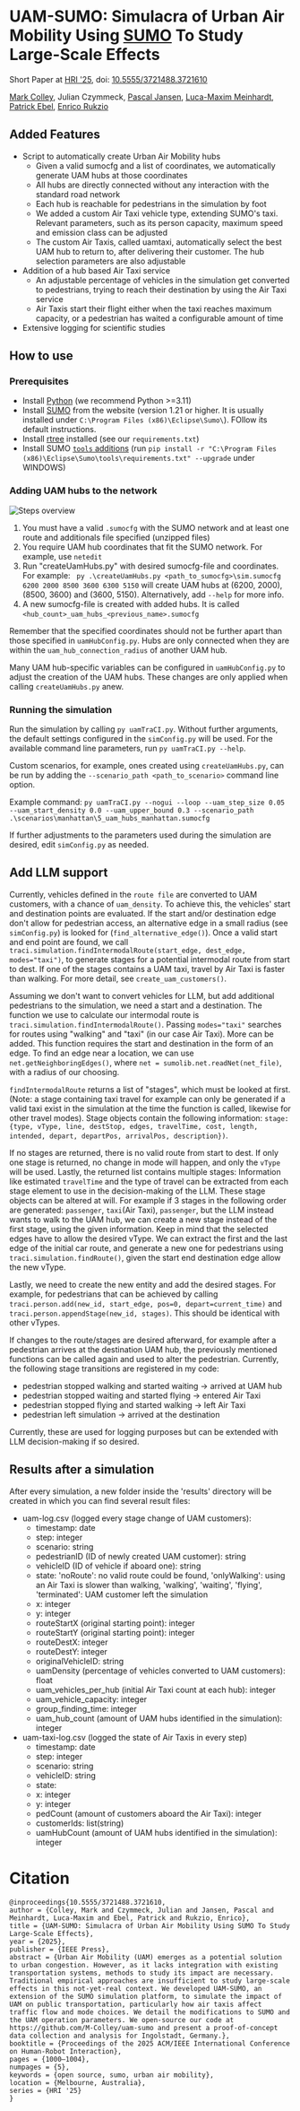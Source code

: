 # UAM-SUMO: Simulacra of Urban Air Mobility Using [SUMO](https://www.eclipse.org/sumo/) To Study Large-Scale Effects 
Short Paper at [HRI '25](https://humanrobotinteraction.org/2025/), doi: [10.5555/3721488.3721610](https://dl.acm.org/doi/10.5555/3721488.3721610)



[Mark Colley](https://scholar.google.de/citations?user=Kt5I7wYAAAAJ&hl=de&oi=ao), Julian Czymmeck, [Pascal Jansen](https://scholar.google.de/citations?user=cR1_0-EAAAAJ&hl=en), [Luca-Maxim Meinhardt](https://scholar.google.de/citations?user=PD-594QAAAAJ&hl=de&oi=ao), [Patrick Ebel](https://scholar.google.de/citations?hl=de&user=nRW4gQQAAAAJ), [Enrico Rukzio](https://scholar.google.de/citations?user=LEu4D5gAAAAJ&hl=de&oi=ao)


## Added Features

- Script to automatically create Urban Air Mobility hubs
  - Given a valid sumocfg and a list of coordinates, we automatically generate UAM hubs at those coordinates
  - All hubs are directly connected without any interaction with the standard road network
  - Each hub is reachable for pedestrians in the simulation by foot
  - We added a custom Air Taxi vehicle type, extending SUMO's taxi. Relevant parameters, such as its person capacity, maximum speed and emission class can be adjusted
  - The custom Air Taxis, called uamtaxi, automatically select the best UAM hub to return to, after delivering their customer. The hub selection parameters are also adjustable
- Addition of a hub based Air Taxi service
  - An adjustable percentage of vehicles in the simulation get converted to pedestrians, trying to reach their destination by using the Air Taxi service
  - Air Taxis start their flight either when the taxi reaches maximum capacity, or a pedestrian has waited a configurable amount of time
- Extensive logging for scientific studies

## How to use

### Prerequisites

- Install [Python](https://www.python.org/downloads) (we recommend Python >=3.11)
- Install [SUMO](https://sumo.dlr.de/docs/Downloads.php) from the website (version 1.21 or higher. It is usually installed under `C:\Program Files (x86)\Eclipse\Sumo\`). FOllow its default instructions.
- Install [rtree](https://github.com/Toblerity/rtree) installed (see our `requirements.txt`)
- Install SUMO [`tools` additions](https://sumo.dlr.de/docs/Tools/index.html) (run ``pip install -r "C:\Program Files (x86)\Eclipse\Sumo\tools\requirements.txt" --upgrade`` under WINDOWS)

### Adding UAM hubs to the network

![Steps overview](/figures/create_hubs_schematic.png)

1. You must have a valid `.sumocfg` with the SUMO network and at least one route and additionals file specified (unzipped files)
2. You require UAM hub coordinates that fit the SUMO network. For example, use `netedit`
3. Run "createUamHubs.py" with desired sumocfg-file and coordinates. For example: ` py .\createUamHubs.py <path_to_sumocfg>\sim.sumocfg 6200 2000 8500 3600 6300 5150` will create UAM hubs at (6200, 2000), (8500, 3600) and (3600, 5150). Alternatively, add `--help` for more info.
4. A new sumocfg-file is created with added hubs. It is called `<hub_count>_uam_hubs_<previous_name>.sumocfg`

Remember that the specified coordinates should not be further apart than those specified in ``uamHubConfig.py``. Hubs are only connected when they are within the `uam_hub_connection_radius` of another UAM hub.

Many UAM hub-specific variables can be configured in ``uamHubConfig.py`` to adjust the creation of the UAM hubs. These changes are only applied when calling `createUamHubs.py` anew.


### Running the simulation

Run the simulation by calling ``py uamTraCI.py``.
Without further arguments, the default settings configured in the `simConfig.py` will be used.
For the available command line parameters, run ``py uamTraCI.py --help``.

Custom scenarios, for example, ones created using `createUamHubs.py`, can be run by adding the
`--scenario_path <path_to_scenario>` command line option.

Example command:
``py uamTraCI.py --nogui --loop --uam_step_size 0.05 --uam_start_density 0.0 --uam_upper_bound 0.3 --scenario_path .\scenarios\manhattan\5_uam_hubs_manhattan.sumocfg``

If further adjustments to the parameters used during the simulation are desired, edit `simConfig.py` as needed.

## Add LLM support

Currently, vehicles defined in the `route file` are converted to UAM customers, with a chance of `uam_density`.
To achieve this, the vehicles' start and destination points are evaluated.
If the start and/or destination edge don't allow for pedestrian access, an alternative edge in a small radius (see `simConfig.py`) is looked for (`find_alternative_edge()`).
Once a valid start and end point are found, we call `traci.simulation.findIntermodalRoute(start_edge, dest_edge, modes="taxi")`, to generate stages for a potential intermodal route from start to dest.
If one of the stages contains a UAM taxi, travel by Air Taxi is faster than walking.
For more detail, see `create_uam_customers()`.

Assuming we don't want to convert vehicles for LLM, but add additional pedestrians to the simulation, we need a start and a destination.
The function we use to calculate our intermodal route is `traci.simulation.findIntermodalRoute()`. Passing `modes="taxi"` searches for routes using "walking" and "taxi" (in our case Air Taxi). More can be added.
This function requires the start and destination in the form of an edge. To find an edge near a location, we can use `net.getNeighboringEdges()`, where `net = sumolib.net.readNet(net_file)`, with a radius of our choosing.

`findIntermodalRoute` returns a list of "stages", which must be looked at first.
(Note: a stage containing taxi travel for example can only be generated if a valid taxi exist in the simulation at the time the function is called, likewise for other travel modes).
Stage objects contain the following information: 
`stage: {type, vType, line, destStop, edges, travelTime, cost, length, intended, depart, departPos, arrivalPos, description})`.

If no stages are returned, there is no valid route from start to dest.
If only one stage is returned, no change in mode will happen, and only the `vType` will be used.
Lastly, the returned list contains multiple stages: Information like estimated `travelTime` and the type of travel 
can be extracted from each stage element to use in the decision-making of the LLM. 
These stage objects can be altered at will. For example if 3 stages in the following order are generated:
`passenger`, `taxi`(Air Taxi), `passenger`, but the LLM instead wants to walk to the UAM hub, we can create a new stage 
instead of the first stage, using the given information. Keep in mind that the selected edges have to allow the desired vType. 
We can extract the first and the last edge of the initial car route, and generate a new one for pedestrians using 
`traci.simulation.findRoute()`, given the start end destination edge allow the new vType. 

Lastly, we need to create the new entity and add the desired stages. For example, for pedestrians that can be achieved by
calling `traci.person.add(new_id, start_edge, pos=0, depart=current_time)` and `traci.person.appendStage(new_id, stages)`. This should be identical with other vTypes.

If changes to the route/stages are desired afterward, for example after a pedestrian arrives at the destination UAM hub, 
the previously mentioned functions can be called again and used to alter the pedestrian. Currently, the following stage 
transitions are registered in my code:
- pedestrian stopped walking and started waiting -> arrived at UAM hub
- pedestrian stopped waiting and started flying -> entered Air Taxi
- pedestrian stopped flying and started walking -> left Air Taxi
- pedestrian left simulation -> arrived at the destination

Currently, these are used for logging purposes but can be extended with LLM decision-making if so desired.

## Results after a simulation

After every simulation, a new folder inside the 'results' directory will be created in which you can find several result files:
- uam-log.csv (logged every stage change of UAM customers):
  - timestamp: date
  - step: integer
  - scenario: string
  - pedestrianID (ID of newly created UAM customer): string
  - vehicleID (ID of vehicle if aboard one): string
  - state: 'noRoute': no valid route could be found, 'onlyWalking': using an Air Taxi is slower than walking, 'walking', 'waiting', 'flying', 'terminated': UAM customer left the simulation
  - x: integer
  - y: integer
  - routeStartX (original starting point): integer
  - routeStartY (original starting point): integer
  - routeDestX: integer
  - routeDestY: integer
  - originalVehicleID: string
  - uamDensity (percentage of vehicles converted to UAM customers): float
  - uam_vehicles_per_hub (initial Air Taxi count at each hub): integer
  - uam_vehicle_capacity: integer
  - group_finding_time: integer
  - uam_hub_count (amount of UAM hubs identified in the simulation): integer
- uam-taxi-log.csv (logged the state of Air Taxis in every step)
  - timestamp: date
  - step: integer
  - scenario: string
  - vehicleID: string
  - state:
  - x: integer
  - y: integer
  - pedCount (amount of customers aboard the Air Taxi): integer
  - customerIds: list(string)
  - uamHubCount (amount of UAM hubs identified in the simulation): integer


# Citation

```
@inproceedings{10.5555/3721488.3721610,
author = {Colley, Mark and Czymmeck, Julian and Jansen, Pascal and Meinhardt, Luca-Maxim and Ebel, Patrick and Rukzio, Enrico},
title = {UAM-SUMO: Simulacra of Urban Air Mobility Using SUMO To Study Large-Scale Effects},
year = {2025},
publisher = {IEEE Press},
abstract = {Urban Air Mobility (UAM) emerges as a potential solution to urban congestion. However, as it lacks integration with existing transportation systems, methods to study its impact are necessary. Traditional empirical approaches are insufficient to study large-scale effects in this not-yet-real context. We developed UAM-SUMO, an extension of the SUMO simulation platform, to simulate the impact of UAM on public transportation, particularly how air taxis affect traffic flow and mode choices. We detail the modifications to SUMO and the UAM operation parameters. We open-source our code at https://github.com/M-Colley/uam-sumo and present a proof-of-concept data collection and analysis for Ingolstadt, Germany.},
booktitle = {Proceedings of the 2025 ACM/IEEE International Conference on Human-Robot Interaction},
pages = {1000–1004},
numpages = {5},
keywords = {open source, sumo, urban air mobility},
location = {Melbourne, Australia},
series = {HRI '25}
}
```

